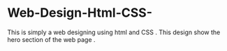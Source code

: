 # Web-Design-Html-CSS-

This is simply a web designing using html and CSS . This design show the hero section of the web page .
